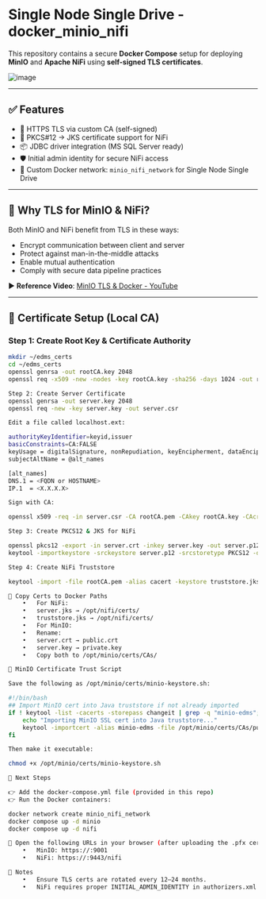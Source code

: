 # Single Node Single Drive - docker_minio_nifi

This repository contains a secure **Docker Compose** setup for deploying **MinIO** and **Apache NiFi** using **self-signed TLS certificates**.

![image](https://github.com/user-attachments/assets/c9835ee6-44ef-4764-a89d-98a29233a4ba)


---

## ✅ Features

- 🔐 HTTPS TLS via custom CA (self-signed)
- 🔁 PKCS#12 → JKS certificate support for NiFi
- 📦 JDBC driver integration (MS SQL Server ready)
- 🛡️ Initial admin identity for secure NiFi access
- 🔗 Custom Docker network: `minio_nifi_network` for Single Node Single Drive

---

## 🎯 Why TLS for MinIO & NiFi?

Both MinIO and NiFi benefit from TLS in these ways:

- Encrypt communication between client and server
- Protect against man-in-the-middle attacks
- Enable mutual authentication
- Comply with secure data pipeline practices

  
▶️ **Reference Video**: [MinIO TLS & Docker - YouTube](https://www.youtube.com/watch?v=Mc_sWPaTHO8)

---

## 🔧 Certificate Setup (Local CA)

### Step 1: Create Root Key & Certificate Authority

```bash
mkdir ~/edms_certs
cd ~/edms_certs
openssl genrsa -out rootCA.key 2048
openssl req -x509 -new -nodes -key rootCA.key -sha256 -days 1024 -out rootCA.pem

Step 2: Create Server Certificate
openssl genrsa -out server.key 2048
openssl req -new -key server.key -out server.csr

Edit a file called localhost.ext:

authorityKeyIdentifier=keyid,issuer
basicConstraints=CA:FALSE
keyUsage = digitalSignature, nonRepudiation, keyEncipherment, dataEncipherment
subjectAltName = @alt_names

[alt_names]
DNS.1 = <FQDN or HOSTNAME>
IP.1  = <X.X.X.X>

Sign with CA:

openssl x509 -req -in server.csr -CA rootCA.pem -CAkey rootCA.key -CAcreateserial -out server.crt -days 500 -sha256 -extfile server.ext

Step 3: Create PKCS12 & JKS for NiFi

openssl pkcs12 -export -in server.crt -inkey server.key -out server.p12
keytool -importkeystore -srckeystore server.p12 -srcstoretype PKCS12 -destkeystore server.jks -deststoretype JKS

Step 4: Create NiFi Truststore

keytool -import -file rootCA.pem -alias cacert -keystore truststore.jks -storepass <password>

📁 Copy Certs to Docker Paths
	•	For NiFi:
	•	server.jks → /opt/nifi/certs/
	•	truststore.jks → /opt/nifi/certs/
	•	For MinIO:
	•	Rename:
	•	server.crt → public.crt
	•	server.key → private.key
	•	Copy both to /opt/minio/certs/CAs/

🔑 MinIO Certificate Trust Script

Save the following as /opt/minio/certs/minio-keystore.sh:

#!/bin/bash
## Import MinIO cert into Java truststore if not already imported
if ! keytool -list -cacerts -storepass changeit | grep -q "minio-edms"; then
    echo "Importing MinIO SSL cert into Java truststore..."
    keytool -importcert -alias minio-edms -file /opt/minio/certs/CAs/public.crt -cacerts -storepass changeit -noprompt
fi

Then make it executable:

chmod +x /opt/minio/certs/minio-keystore.sh

🐳 Next Steps

👉 Add the docker-compose.yml file (provided in this repo)
👉 Run the Docker containers:

docker network create minio_nifi_network
docker compose up -d minio
docker compose up -d nifi

🧪 Open the following URLs in your browser (after uploading the .pfx cert):
	•	MinIO: https://:9001
	•	NiFi: https://:9443/nifi

📌 Notes
	•	Ensure TLS certs are rotated every 12–24 months.
	•	NiFi requires proper INITIAL_ADMIN_IDENTITY in authorizers.xml for the first secure login.
